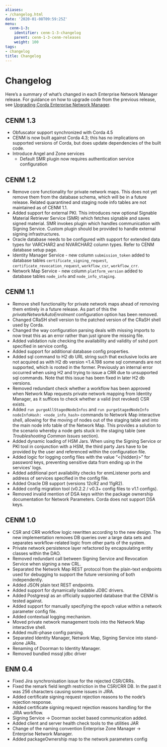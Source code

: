 ```yaml
---
aliases:
- /changelog.html
date: '2020-01-08T09:59:25Z'
menu:
  cenm-1-3:
    identifier: cenm-1-3-changelog
    parent: cenm-1-3-cenm-releases
    weight: 100
tags:
- changelog
title: Changelog
---
```



# Changelog

Here’s a summary of what’s changed in each Enterprise Network Manager release. For guidance on how to upgrade code from
the previous release, see [Upgrading Corda Enterprise Network Manager](upgrade-notes.md).

## CENM 1.3

* Obfuscator support synchronized with Corda 4.5
* CENM is now built against Corda 4.3; this has no implications on supported versions of Corda,
  but does update dependencies of the built code.
* Introduce Angel and Zone services
  * Default SMR plugin now requires authentication service configuration

## CENM 1.2


* Remove core functionality for private network maps. This does not yet remove them from the database schema,
which will be in a future release. Related quarantined and staging node info tables are not maintained as of CENM 1.1.
* Added support for external PKI. This introduces new optional Signable Material Retriever Service (SMR) which fetches signable
and saves signed material. SMR invokes plugin which handles communication with Signing Service. Custom plugin should be
provided to handle external signing infrastructures.
* Oracle database needs to be configured with support for extended data types for VARCHAR2 and NVARCHAR2 column types.
Refer to CENM database setup page.
* Identity Manager Service - new column `submission_token` added to database tables `certificate_signing_request`,
`certificate_revocation_request`, `workflow_csr`, `workflow_crr`.
* Network Map Service - new column `platform_version` added to database tables `node_info` and `node_info_staging`.


## CENM 1.1


* Remove shell functionality for private network maps ahead of removing them entirely in a future release.
As part of this the *privateNetworkAutoEnrolment* configuration option has been removed.
* Changed CRaSH shell version to the patched version of the CRaSH shell used by Corda.
* Changed the way configuration parsing deals with missing imports to now treat this as an error
rather than just ignore the missing file.
* Added validation rule checking the availability and validity of sshd port specified in service config.
* Added support for additional database config properties.
* Added sql command to H2 db URL string such that exclusive locks are not acquired as with H2 db version <1.4.198 some sql commands
are not supported, which is rooted in the former. Previously an internal error occurred when using H2 and trying to issue
a CRR due to unsupported sql commands. Note that this issue has been fixed in later H2 db versions.
* Removed redundant check whether a workflow has been approved when Network Map requests private network mapping from
Identity Manager, as it suffices to check whether a valid (not revoked) CSR exists.
* Added `run purgeAllStagedNodeInfos` and `run purgeStagedNodeInfo nodeInfoHash: <node_info_hash>` commands to Network
Map interactive shell, allowing for the moving of nodes out of the staging table and into the main node info table of
the Network Map. This provides a solution to the scenario whereby a node gets stuck in the staging table (see
*Troubleshooting Common Issues* section).
* Added dynamic loading of HSM Jars. When using the Signing Service or PKI tool in conjunction with a HSM, the third
party Jars have to be provided by the user and referenced within the configuration file.
* Added logic for logging config files with the value “<{hidden}>” for password keys, preventing sensitive data
from ending up in the services’ logs.
* Added additional port availability checks for enmListener ports and address of services specified in the config file.
* Added Oracle DB support (versions 12cR2 and 11gR2).
* Added config migration tool (v0.2.2 / v0.3+ config files to v1.1 configs).
* Removed invalid mention of DSA keys within the package ownership documentation for Network Parameters. Corda does not
support DSA keys.


## CENM 1.0


* CSR and CRR workflow logic rewritten according to the new design.
The new implementation removes DB queries over a large data sets and separates workflow-related logic from other parts of the system.
* Private network persistence layer refactored by encapsulating entity classes within the DAO.
* Removed redundant call between Signing Service and Revocation Service when signing a new CRL.
* Separated the Network Map REST protocol from the plain-text endpoints used for debugging to support
the future versioning of both independently.
* Added JSON plain text REST endpoints.
* Added support for dynamically loadable JDBC drivers.
* Added Postgresql as an officially supported database that the CENM is tested against.
* Added support for manually specifying the epoch value within a network parameter config file.
* Added contextual logging mechanism.
* Moved private network management tools into the Network Map interactive shell.
* Added multi-phase config parsing.
* Separated Identity Manager, Network Map, Signing Service into stand-alone JARs.
* Renaming of Doorman to Identity Manager.
* Removed bundled mssql jdbc driver


## ENM 0.4


* Fixed Jira synchronisation issue for the rejected CSR/CRRs.
* Fixed the remark field length restriction in the CSR/CRR DB. In the past it was 256 characters causing some issues in JIRA.
* Added certificate signing request rejection reasons to the node’s rejection response.
* Added certificate signing request rejection reasons handling for the JIRA workflow.
* Signing Service -> Doorman socket based communication added.
* Added client and server health check tools to the utilities JAR
* Change of the naming convention Enterprise Zone Manager -> Enterprise Network Manager.
* Added packageOwnership map to the network parameters config

